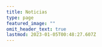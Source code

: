 ```yaml
---
title: Noticias
type: page
featured_image: ""
omit_header_text: true
lastmod: 2023-01-05T00:48:27.607Z
---
```

